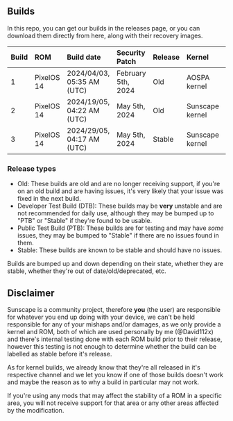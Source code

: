 ## Builds

In this repo, you can get our builds in the releases page, or you can download them directly from here, along with their recovery images.

| Build | ROM               | Build date                           | Security Patch      | Release | Kernel           | Download |
| ----- |:----------------- |:------------------------------------ |:------------------- |:------- |:---------------- |:-------- |
|   1   | PixelOS 14        | 2024/04/03, 05:35 AM (UTC)           | February 5th, 2024  | Old     | AOSPA kernel     | [ROM](https://github.com/sunscape-stuff/builds/releases/download/pixelos-20240304-0535/PixelOS_surya-14.0-20240304-0535.zip)   [Recovery](https://github.com/sunscape-stuff/builds/releases/download/pixelos-20240304-0535/recovery.img)  |
|   2   | PixelOS 14        | 2024/19/05, 04:22 AM (UTC)           | May 5th, 2024       | Old     | Sunscape kernel  | [ROM](https://github.com/sunscape-stuff/builds/releases/download/pixelos-20240520-0422/PixelOS_surya-14.0-20240520-0422.zip)   [Recovery](https://github.com/sunscape-stuff/builds/releases/download/pixelos-20240520-0422/recovery.img)  |
|   3   | PixelOS 14        | 2024/29/05, 04:17 AM (UTC)           | May 5th, 2024       | Stable  | Sunscape kernel  | [ROM](https://github.com/sunscape-stuff/builds/releases/download/pixelos-20240529-0417/PixelOS_surya-14.0-20240529-0417.zip)   [Recovery](https://github.com/sunscape-stuff/builds/releases/download/pixelos-20240529-0417/recovery.img)  |

### Release types
- Old: These builds are old and are no longer receiving support, if you're on an old build and are having issues, it's very likely that your issue was fixed in the next build.
- Developer Test Build (DTB): These builds may be **very** unstable and are not recommended for daily use, although they may be bumped up to "PTB" or "Stable" if they're found to be usable.
- Public Test Build (PTB): These builds are for testing and may have *some* issues, they may be bumped to "Stable" if there are no issues found in them.
- Stable: These builds are known to be stable and should have no issues.

Builds are bumped up and down depending on their state, whether they are stable, whether they're out of date/old/deprecated, etc.

## Disclaimer
Sunscape is a community project, therefore **you** (the user) are responsible for whatever you end up doing with your device, we can't be held responsible for any of your mishaps and/or damages, as we only provide a kernel and ROM, both of which are used personally by me (@David112x) and there's internal testing done with each ROM build prior to their release, however this testing is not enough to determine whether the build can be labelled as stable before it's release.

As for kernel builds, we already know that they're all released in it's respective channel and we let you know if one of those builds doesn't work and maybe the reason as to why a build in particular may not work.

If you're using any mods that may affect the stability of a ROM in a specific area, you will not receive support for that area or any other areas affected by the modification.